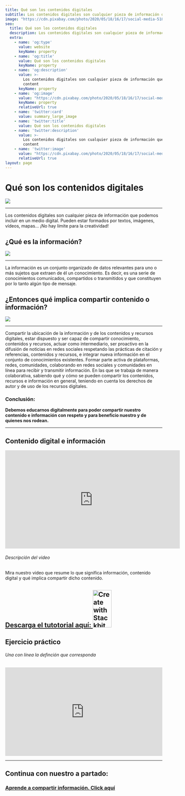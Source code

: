 ```yaml
---
title: Qué son los contenidos digitales
subtitle: Los contenidos digitales son cualquier pieza de información que podemos incluir en un medio digital. Pueden estar formados por textos, imágenes, vídeos, mapas… ¡No hay límite para la creatividad!
image: "https://cdn.pixabay.com/photo/2020/05/18/16/17/social-media-5187243_960_720.png"
seo:
  title: Qué son los contenidos digitales
  description: Los contenidos digitales son cualquier pieza de información que podemos incluir en un medio digital.
  extra:
    - name: 'og:type'
      value: website
      keyName: property
    - name: 'og:title'
      value: Qué son los contenidos digitales
      keyName: property
    - name: 'og:description'
      value: >-
        Los contenidos digitales son cualquier pieza de información que podemos incluir en un medio digital.
        content
      keyName: property
    - name: 'og:image'
      value: "https://cdn.pixabay.com/photo/2020/05/18/16/17/social-media-5187243_960_720.png"
      keyName: property
      relativeUrl: true
    - name: 'twitter:card'
      value: summary_large_image
    - name: 'twitter:title'
      value: Qué son los contenidos digitales
    - name: 'twitter:description'
      value: >-
        Los contenidos digitales son cualquier pieza de información que podemos incluir en un medio digital.
        content
    - name: 'twitter:image'
      value: "https://cdn.pixabay.com/photo/2020/05/18/16/17/social-media-5187243_960_720.png"
      relativeUrl: true
layout: page
---
```


# Qué son los contenidos digitales

<img src="https://cdn.pixabay.com/photo/2020/05/18/16/17/social-media-5187243_960_720.png">
<hr/>
<p>
  Los contenidos digitales son cualquier pieza de información que podemos incluir en un medio digital. Pueden estar formados por textos, imágenes, vídeos, mapas… ¡No hay límite para la creatividad!
</p>


## ¿Qué es la información?

<img src="https://cdn.pixabay.com/photo/2019/06/19/07/13/email-4284157_1280.png">
<hr/>
La información es un conjunto organizado de datos relevantes para uno o más sujetos que extraen de él un conocimiento. Es decir, es una serie de conocimientos comunicados, compartidos o transmitidos y que constituyen por lo tanto algún tipo de mensaje.

## ¿Entonces qué implica compartir contenido o información?

<img src="https://cdn.pixabay.com/photo/2016/11/22/06/32/girl-1848478_1280.jpg">
<hr/>
Compartir la ubicación de la información y de los contenidos y recursos digitales, estar dispuesto y ser capaz de compartir conocimiento, contenidos y recursos, actuar como intermediario, ser proactivo en la difusión de noticias en redes sociales respetando las prácticas de citación y referencias, contenidos y recursos, e integrar nueva información en el conjunto de conocimientos existentes. Formar parte activa de plataformas, redes, comunidades, colaborando en redes sociales y comunidades en línea para recibir y transmitir información. En las que se trabaja de manera colaborativa, sabiendo qué y cómo se pueden compartir los contenidos, recursos e información en general, teniendo en cuenta los derechos de autor y de uso de los recursos digitales.

### Conclusión:

<div class="note">
  <strong>
    Debemos educarnos digitalmente para poder compartir nuestro contenido e información con respeto y para beneficio nuestro y de quienes nos rodean.
  </strong>
  </div>

<hr />

## Contenido digital e información

<iframe
  width="560"
  height="315"
  src="https://www.youtube.com/embed/ImPEipFn1eI"
  title="YouTube video player"
  frameborder="0"
  allow="accelerometer; autoplay; clipboard-write; encrypted-media; gyroscope; picture-in-picture"
  allowfullscreen>
</iframe>



###### Descripción del video

Mira nuestro video que resume lo que significa información, contenido digital y qué implica compartir dicho contenido.

<div class="important">
  <a
    href="https://drive.google.com/file/d/1nt4Ss8OBsyQGMcwIsPLIlnP9GaIuFbV_/view?usp=sharing"
    target="_blank">
    <h2>Descarga el tutotorial aquí:
      <img
      width="60"
      height="120"
      alt="Create with Stackbit"
      src="https://cdn.pixabay.com/photo/2018/09/07/14/42/download-pdf-3660827_960_720.png"/>
    </h2>
  </a>
</div>

## Ejercicio práctico
###### Una con línea la definción que corresponda

<div style="width: 100%;">
  <div style="position: relative; padding-bottom: 56.25%; padding-top: 0; height: 0;">
    <iframe frameborder="0"
      width="1200px"
      height="675px"
      style="position: absolute; top: 0; left: 0; width: 100%; height: 100%;" src="https://view.genial.ly/61df2e150616250d5b5eb8f5"
      type="text/html"
      allowscriptaccess="always"
      allowfullscreen="true"
      scrolling="yes"
      allownetworking="all">
    </iframe>
  </div>
</div>

<hr />

## Continua con nuestro a partado:

<a
    href="https://app.stackbit.com/create?utm_source=theme-readme&utm_medium=referral&utm_campaign=stackbit_themes">
    <h3>Aprende a compartir información. Click aquí</h3>
  </a>
